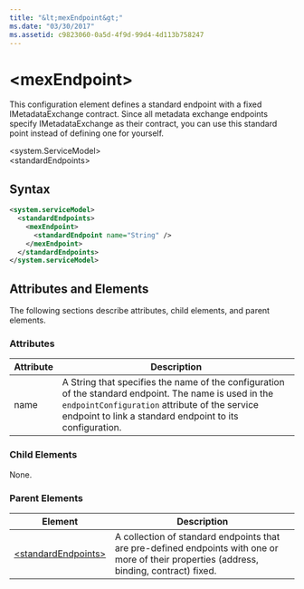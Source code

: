 ```yaml
---
title: "&lt;mexEndpoint&gt;"
ms.date: "03/30/2017"
ms.assetid: c9823060-0a5d-4f9d-99d4-4d113b758247
---
```

# &lt;mexEndpoint&gt;
This configuration element defines a standard endpoint with a fixed IMetadataExchange contract. Since all metadata exchange endpoints specify IMetadataExchange as their contract, you can use this standard point instead of defining one for yourself.  

 \<system.ServiceModel>  
\<standardEndpoints>  

## Syntax  

```xml  
<system.serviceModel>  
  <standardEndpoints>
    <mexEndpoint>
      <standardEndpoint name="String" />
    </mexEndpoint>
  </standardEndpoints>  
</system.serviceModel>  
```  

## Attributes and Elements  
 The following sections describe attributes, child elements, and parent elements.  

### Attributes  


|Attribute|Description|  
|---------------|-----------------|  
|name|A String that specifies the name of the configuration of the standard endpoint. The name is used in the `endpointConfiguration` attribute of the service endpoint to link a standard endpoint to its configuration.|  

### Child Elements  
 None.  

### Parent Elements  


|                                                  Element                                                  |                                                                Description                                                                 |
|-----------------------------------------------------------------------------------------------------------|--------------------------------------------------------------------------------------------------------------------------------------------|
| [\<standardEndpoints>](../../../../../docs/framework/configure-apps/file-schema/wcf/standardendpoints.md) | A collection of standard endpoints that are pre-defined endpoints with one or more of their properties (address, binding, contract) fixed. |

